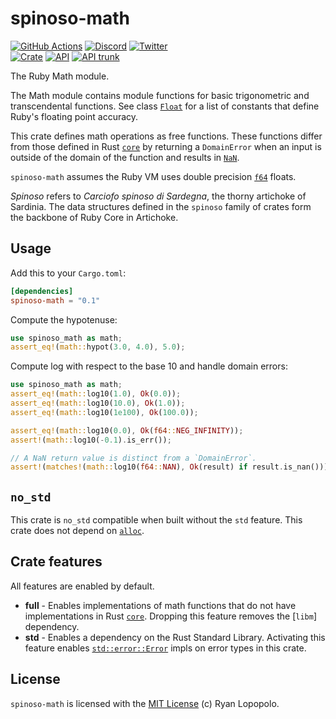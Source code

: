 # spinoso-math

[![GitHub Actions](https://github.com/artichoke/artichoke/workflows/CI/badge.svg)](https://github.com/artichoke/artichoke/actions)
[![Discord](https://img.shields.io/discord/607683947496734760)](https://discord.gg/QCe2tp2)
[![Twitter](https://img.shields.io/twitter/follow/artichokeruby?label=Follow&style=social)](https://twitter.com/artichokeruby)
<br>
[![Crate](https://img.shields.io/crates/v/spinoso-math.svg)](https://crates.io/crates/spinoso-math)
[![API](https://docs.rs/spinoso-math/badge.svg)](https://docs.rs/spinoso-math)
[![API trunk](https://img.shields.io/badge/docs-trunk-blue.svg)](https://artichoke.github.io/artichoke/spinoso_math/)

The Ruby Math module.

The Math module contains module functions for basic trigonometric and
transcendental functions. See class [`Float`] for a list of constants that
define Ruby's floating point accuracy.

This crate defines math operations as free functions. These functions differ
from those defined in Rust [`core`] by returning a `DomainError` when an input
is outside of the domain of the function and results in [`NaN`].

`spinoso-math` assumes the Ruby VM uses double precision [`f64`] floats.

_Spinoso_ refers to _Carciofo spinoso di Sardegna_, the thorny artichoke of
Sardinia. The data structures defined in the `spinoso` family of crates form the
backbone of Ruby Core in Artichoke.

## Usage

Add this to your `Cargo.toml`:

```toml
[dependencies]
spinoso-math = "0.1"
```

Compute the hypotenuse:

```rust
use spinoso_math as math;
assert_eq!(math::hypot(3.0, 4.0), 5.0);
```

Compute log with respect to the base 10 and handle domain errors:

```rust
use spinoso_math as math;
assert_eq!(math::log10(1.0), Ok(0.0));
assert_eq!(math::log10(10.0), Ok(1.0));
assert_eq!(math::log10(1e100), Ok(100.0));

assert_eq!(math::log10(0.0), Ok(f64::NEG_INFINITY));
assert!(math::log10(-0.1).is_err());

// A NaN return value is distinct from a `DomainError`.
assert!(matches!(math::log10(f64::NAN), Ok(result) if result.is_nan()));
```

## `no_std`

This crate is `no_std` compatible when built without the `std` feature. This
crate does not depend on [`alloc`].

## Crate features

All features are enabled by default.

- **full** - Enables implementations of math functions that do not have
  implementations in Rust [`core`]. Dropping this feature removes the [`libm`]
  dependency.
- **std** - Enables a dependency on the Rust Standard Library. Activating this
  feature enables [`std::error::Error`] impls on error types in this crate.

## License

`spinoso-math` is licensed with the [MIT License](../LICENSE) (c) Ryan Lopopolo.

[`float`]: https://ruby-doc.org/core-2.6.3/Float.html
[`core`]: https://doc.rust-lang.org/core/
[`nan`]: https://doc.rust-lang.org/std/primitive.f64.html#associatedconstant.NAN
[`f64`]: https://doc.rust-lang.org/std/primitive.f64.html
[`alloc`]: https://doc.rust-lang.org/alloc/
[`alloc`]: https://doc.rust-lang.org/alloc/
[`std::error::error`]: https://doc.rust-lang.org/std/error/trait.Error.html
